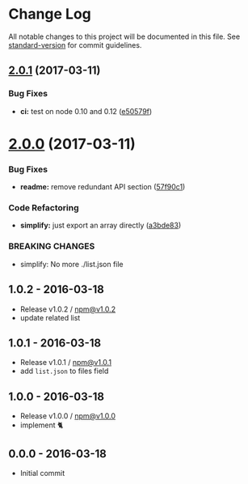 # Change Log

All notable changes to this project will be documented in this file. See [standard-version](https://github.com/conventional-changelog/standard-version) for commit guidelines.

<a name="2.0.1"></a>
## [2.0.1](https://github.com/tunnckocore/common-callback-names/compare/v2.0.0...v2.0.1) (2017-03-11)


### Bug Fixes

* **ci:** test on node 0.10 and 0.12 ([e50579f](https://github.com/tunnckocore/common-callback-names/commit/e50579f))



<a name="2.0.0"></a>
# [2.0.0](https://github.com/tunnckocore/common-callback-names/compare/v1.0.2...v2.0.0) (2017-03-11)


### Bug Fixes

* **readme:** remove redundant API section ([57f90c1](https://github.com/tunnckocore/common-callback-names/commit/57f90c1))


### Code Refactoring

* **simplify:** just export an array directly ([a3bde83](https://github.com/tunnckocore/common-callback-names/commit/a3bde83))


### BREAKING CHANGES

* simplify: No more ./list.json file





## 1.0.2 - 2016-03-18
- Release v1.0.2 / npm@v1.0.2
- update related list

## 1.0.1 - 2016-03-18
- Release v1.0.1 / npm@v1.0.1
- add `list.json` to files field

## 1.0.0 - 2016-03-18
- Release v1.0.0 / npm@v1.0.0
- implement :cat2:

## 0.0.0 - 2016-03-18
- Initial commit